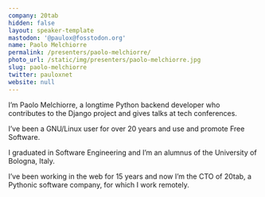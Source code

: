 ```yaml
---
company: 20tab
hidden: false
layout: speaker-template
mastodon: '@paulox@fosstodon.org'
name: Paolo Melchiorre
permalink: /presenters/paolo-melchiorre/
photo_url: /static/img/presenters/paolo-melchiorre.jpg
slug: paolo-melchiorre
twitter: pauloxnet
website: null
---
```


I’m Paolo Melchiorre, a longtime Python backend developer who contributes to the Django project and gives talks at tech conferences.

I’ve been a GNU/Linux user for over 20 years and use and promote Free Software.

I graduated in Software Engineering and I’m an alumnus of the University of Bologna, Italy.

I’ve been working in the web for 15 years and now I’m the CTO of 20tab, a Pythonic software company, for which I work remotely.
